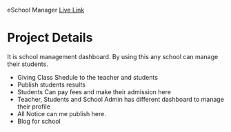eSchool Manager [Live Link](https://e-school-manager.web.app)

# Project Details

It is school management dashboard. By using this any school can manage their students.

* Giving Class Shedule to the teacher and students
* Publish students results
* Students Can pay fees and make their admission here
* Teacher, Students and School Admin has different dashboard to manage their profile
* All Notice can me publish here.
* Blog for school
